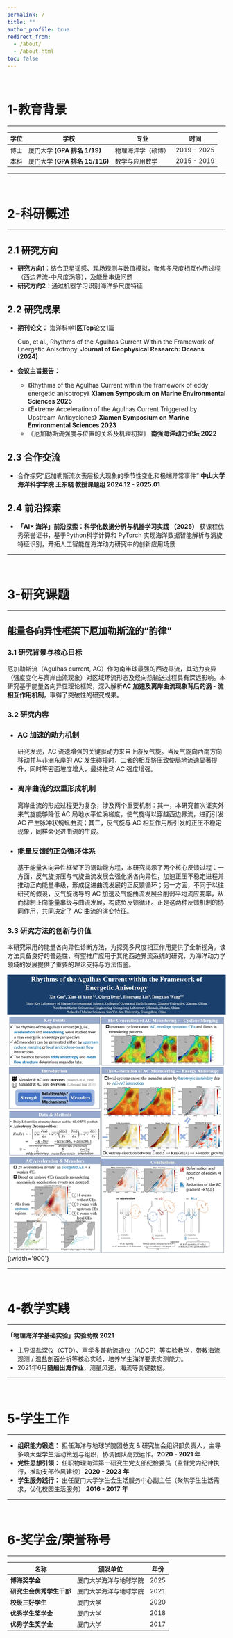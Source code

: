```yaml
---
permalink: /
title: ""
author_profile: true
redirect_from: 
  - /about/
  - /about.html
toc: false
---
```

<br/>


# 1-教育背景
---

| 学位 | 学校          | 专业                          | 时间       |
|------|---------------|-------------------------------|------------|
| 博士 | 厦门大学 **(GPA 排名 1/19)**      |  物理海洋学（硕博）          | 2019 - 2025|
| 本科 | 厦门大学 **(GPA 排名 15/116)**    |  数学与应用数学        | 2015 - 2019 |


---
<br/>

# 2-科研概述
---
## 2.1 研究方向
- **研究方向1**：结合卫星遥感、现场观测与数值模拟，聚焦多尺度相互作用过程（西边界流-中尺度涡等），及能量串级问题
- **研究方向2**：通过机器学习识别海洋多尺度特征

## 2.2 研究成果
  - **期刊论文：** 海洋科学**1区Top**论文1篇

    Guo, et al., Rhythms of the Agulhas Current Within the Framework of Energetic Anisotropy. **Journal of Geophysical Research: Oceans (2024)**

  - **会议主旨报告：** 
    - 《Rhythms of the Agulhas Current within the framework of eddy energetic anisotropy》 **Xiamen Symposium on Marine Environmental Sciences 2025**
    - 《Extreme Acceleration of the Agulhas Current Triggered by Upstream Anticyclones》 **Xiamen Symposium on Marine Environmental Sciences 2023**
    - 《厄加勒斯流强度与位置的关系及机理初探》 **南强海洋动力论坛 2022**

## 2.3 合作交流
  - 合作探究“厄加勒斯流次表层极大现象的季节性变化和极端异常事件” **中山大学海洋科学学院 王东晓 教授课题组 2024.12 - 2025.01**

## 2.4 前沿探索 
  - **「AI× 海洋」前沿探索：科学化数据分析与机器学习实践 （2025）**
  获课程优秀荣誉证书，基于Python科学计算和 PyTorch 实现海洋数据智能解析与涡旋特征识别，开拓人工智能在海洋动力研究中的创新应用场景

---
<br/>

# 3-研究课题 
---

## 能量各向异性框架下厄加勒斯流的“韵律”
### 3.1 研究背景与核心目标
厄加勒斯流（Agulhas current, AC）作为南半球最强的西边界流，其动力变异（强度变化与离岸曲流现象）对区域环流形态及经向热输送过程具有深远影响。本研究基于能量各向异性理论框架，深入解析**AC 加速及离岸曲流现象背后的涡 - 流相互作用机制**，取得了突破性的研究成果。
### 3.2 研究内容
  - ### AC 加速的动力机制
    研究发现，AC 流速增强的关键驱动力来自上游反气旋。当反气旋向西南方向移动并与非洲东岸的 AC 发生碰撞时，二者的相互挤压致使局地流速显著提升，同时等密面坡度增大，最终推动 AC 强度增强。
  - ### 离岸曲流的双重形成机制
    离岸曲流的形成过程更为复杂，涉及两个重要机制：其一，本研究首次证实外来气旋能够降低 AC 局地水平位涡梯度，使气旋得以穿越西边界流，进而引发 AC 产生脉冲状蜿蜒曲流；其二，反气旋与 AC 相互作用所引发的正压不稳定现象，同样会促进曲流的生成。
  - ### 能量反馈的正负循环体系
    基于能量各向异性框架下的涡动能方程，本研究揭示了两个核心反馈过程：一方面，反气旋挤压与气旋曲流发展会强化涡各向异性，加速正压不稳定进程并推动正向能量串级，形成促进曲流发展的正反馈循环；另一方面，不同于以往研究的假设，反气旋诱导的 AC 加速及气旋曲流发展会削弱平均流应变率，从而抑制正向能量串级与曲流发展，构成负反馈循环。正是这两种反馈机制的协同作用，共同决定了 AC 曲流的演变特征。
### 3.3 研究方法的创新与价值
本研究采用的能量各向异性诊断方法，为探究多尺度相互作用提供了全新视角。该方法具备良好的普适性，有望推广应用于其他西边界流系统的研究，为海洋动力学领域的发展提供了重要的理论支持与方法借鉴。


![collaborative_stereo](../images/poster.png "poster"){:width='900'}


---
<br/>

# 4-教学实践
---
**「物理海洋学基础实验」实验助教 2021**

- 主导温盐深仪（CTD）、声学多普勒流速仪（ADCP）等实验教学，带教海流观测 / 温盐剖面分析等核心实验，培养学生海洋要素实测能力。
- 2021年6月**随船出海作业**，测量风速，海流等关键数据。

---
<br/>

# 5-学生工作
---
- **组织能力锻造：** 担任海洋与地球学院团总支 & 研究生会组织部负责人，主导多项大型学生活动策划与组织，协调团队高效运作。**2020 - 2021 年**
- **党性思想引领：** 任职物理海洋第一研究生党支部纪检委员（监督党内纪律执行，推动支部作风建设）**2020 - 2023 年**
- **学生服务践行：**  出任厦门大学学生会生活服务中心副主任（聚焦学生生活需求，优化校园生活服务） **2016 - 2017 年**

---
<br/>

# 6-奖学金/荣誉称号
---

| 名称 | 颁发单位          | 年份                       |
|----------------|---------------|-------------------------------|
| **博海奖学金** | 厦门大学海洋与地球学院      |  2025          | 
| **研究生会优秀学生干部** | 厦门大学海洋与地球学院   |  2021     |
| **校级三好学生** | 厦门大学   |  2020     |
| **优秀学生奖学金**  | 厦门大学   |  2018     |
| **优秀学生奖学金**  | 厦门大学   |  2017     |
